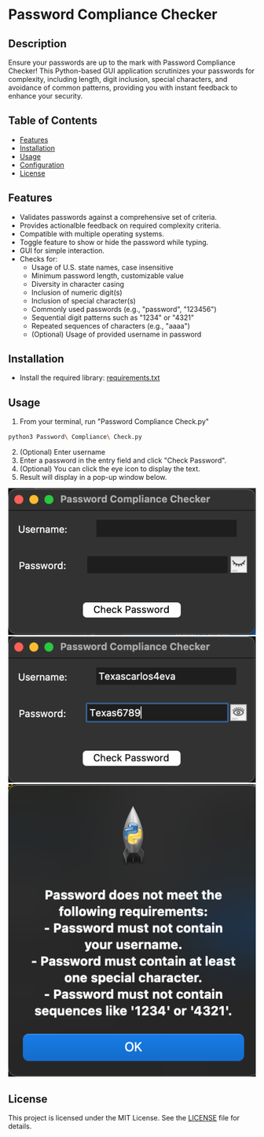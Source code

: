 # Password Compliance Checker

## Description
Ensure your passwords are up to the mark with Password Compliance Checker! This Python-based GUI application scrutinizes your passwords for complexity, including length, digit inclusion, special characters, and avoidance of common patterns, providing you with instant feedback to enhance your security.

## Table of Contents
- [Features](#features)
- [Installation](#installation)
- [Usage](#usage)
- [Configuration](#configuration)
- [License](#license)

## Features
- Validates passwords against a comprehensive set of criteria.
- Provides actionalble feedback on required complexity criteria.
- Compatible with multiple operating systems.
- Toggle feature to show or hide the password while typing.
- GUI for simple interaction.
- Checks for:
    - Usage of U.S. state names, case insensitive
    - Minimum password length, customizable value
    - Diversity in character casing
    - Inclusion of numeric digit(s)
    - Inclusion of special character(s)
    - Commonly used passwords (e.g., "password", "123456")
    - Sequential digit patterns such as "1234" or "4321"
    - Repeated sequences of characters (e.g., "aaaa")
    - (Optional) Usage of provided username in password

## Installation
- Install the required library: [requirements.txt](https://github.com/carlosramireznycla/Password-Strength-Checker/blob/main/requirements.txt)

## Usage
1. From your terminal, run "Password Compliance Check.py"
```bash
python3 Password\ Compliance\ Check.py 
```
2. (Optional) Enter username
3. Enter a password in the entry field and click "Check Password".
4. (Optional) You can click the eye icon to display the text.
5. Result will display in a pop-up window below.

![alt text](image.png)
![alt text](image-3.png)
![alt text](image-2.png)
## License
This project is licensed under the MIT License. See the [LICENSE](https://github.com/carlosramireznycla/Password-Strength-Checker/blob/main/LICENSE) file for details.